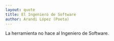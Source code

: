 ```yaml
---
layout: quote
title: El Ingeniero de Software
author: Arandi López (Poeta)
---
```

La herramienta no hace al Ingeniero de Software.

